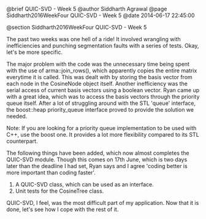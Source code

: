 @brief QUIC-SVD - Week 5
@author Siddharth Agrawal
@page Siddharth2016WeekFour QUIC-SVD - Week 5
@date 2014-06-17 22:45:00

@section Siddharth2016WeekFour QUIC-SVD - Week 5

The past two weeks was one hell of a ride! It involved wrangling with inefficiencies and punching segmentation faults with a series of tests. Okay, let's be more specific.

The major problem with the code was the unnecessary time being spent with the use of arma::join_rows(), which apparently copies the entire matrix everytime it is called. This was dealt with by storing the basis vector from each node in the CosineNode object itself.
Another inefficiency was the serial access of current basis vectors using a boolean vector. Ryan came up with a great idea, which was to access the basis vectors through the priority queue itself. After a lot of struggling around with the STL 'queue' interface, the boost::heap priority_queue interface proved to provide the solution we needed.

Note: If you are looking for a priority queue implementation to be used with C++, use the boost one. It provides a lot more flexibility compared to its STL counterpart.

The following things have been added, which now almost completes the QUIC-SVD module. Though this comes on 17th June, which is two days later than the deadline I had set, Ryan says and I agree 'coding better is more important than coding faster'.

1. A QUIC-SVD class, which can be used as an interface.
2. Unit tests for the CosineTree class.

QUIC-SVD, I feel, was the most difficult part of my application. Now that it is done, let's see how I cope with the rest of it.
